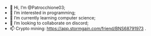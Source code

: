 - 👋 Hi, I’m @Patrocchione03;
- 👀 I’m interested in programming;
- 🌱 I’m currently learning computer science;
- 💞️ I’m looking to collaborate on discord;
- 📫 Crypto mining: https://app.stormgain.com/friend/BNS68791973 .

<!---
Patrocchione03/Patrocchione03 is a ✨ special ✨ repository because its `README.md` (this file) appears on your GitHub profile.
You can click the Preview link to take a look at your changes.
--->
